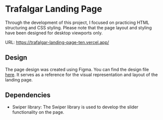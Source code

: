 # Trafalgar Landing Page

Through the development of this project, I focused on practicing HTML structuring and CSS styling.
Please note that the page layout and styling have been designed for desktop viewports only.

URL: https://trafalgar-landing-page-ten.vercel.app/
## Design

The page design was created using Figma.
You can find the design file [here](https://www.figma.com/file/EWmzcVkd7qbP5Nf7iMvuqP/Trafalgar-Landing-Page?type=design&node-id=0-1&mode=design&t=GzAdWF3ym7AsWoP9-0). 
It serves as a reference for the visual representation and layout of the landing page.

## Dependencies

- Swiper library: The Swiper library is used to develop the slider functionality on the page.
  




